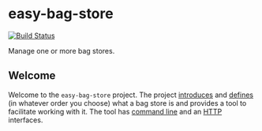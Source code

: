 easy-bag-store
==============
[![Build Status](https://travis-ci.org/DANS-KNAW/easy-bag-store.png?branch=master)](https://travis-ci.org/DANS-KNAW/easy-bag-store)

Manage one or more bag stores.

Welcome
-------

Welcome to the `easy-bag-store` project. The project [introduces] and [defines] (in whatever order you
choose) what a bag store is and provides a tool to facilitate working with it. The tool has 
[command line] and an [HTTP] interfaces.


[introduces]: https://dans-knaw.github.io/easy-bag-store/04_tutorial.html
[defines]: https://dans-knaw.github.io/easy-bag-store/03_definitions.html
[command line]: https://dans-knaw.github.io/easy-bag-store/indexhtml
[HTTP]: https://dans-knaw.github.io/easy-bag-store/02_to_api.html
